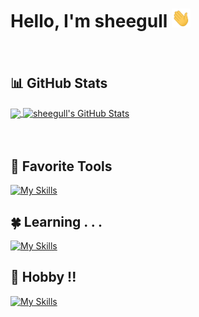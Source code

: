 # Hello, I'm sheegull <img src="https://raw.githubusercontent.com/sheegull/sheegull/master/wave.gif" width="30px" height="30px" />
　
## :bar_chart: GitHub Stats

<a href="https://github.com/sheegull/sheegull">
  <img align="center" src="https://github-readme-stats.vercel.app/api/top-langs/?username=sheegull&hide=java,html,tex&title_color=ffffff&text_color=c9cacc&icon_color=2bbc8a&bg_color=1d1f21&langs_count=3" />
</a>
<a href="https://github.com/sheegull/sheegull">
  <img align="center" src="https://github-readme-stats.vercel.app/api?username=sheegull&show_icons=true&line_height=27&count_private=true&title_color=ffffff&text_color=c9cacc&icon_color=2bbc8a&bg_color=1d1f21" alt="sheegull's GitHub Stats" />
</a>

　
## :star2: Favorite Tools
[![My Skills](https://skillicons.dev/icons?i=c,cpp,linux,neovim,html,css,js,react,nextjs,mongodb,firebase,py,django,aws)](https://github.com/sheegull)

## :four_leaf_clover: Learning . . .
[![My Skills](https://skillicons.dev/icons?i=go,rust,solidity,ts,vite,deno,threejs,tailwind,mysql,flutter,wasm,githubactions,docker,gcp,azure)](https://github.com/sheegull)

## :space_invader: Hobby !!
[![My Skills](https://skillicons.dev/icons?i=figma,xd,pr,ae,blender,bots)](https://github.com/sheegull)
